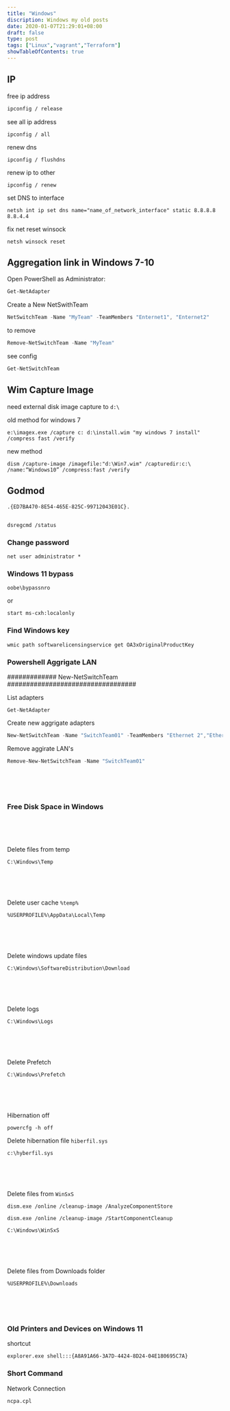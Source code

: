 ```yaml
---
title: "Windows"
discription: Windows my old posts
date: 2020-01-07T21:29:01+08:00 
draft: false
type: post
tags: ["Linux","vagrant","Terraform"]
showTableOfContents: true
--- 
```





## IP

free ip address
```cmd
ipconfig / release
```

see all ip address
```
ipconfig / all
```
renew dns
```
ipconfig / flushdns
```
renew ip to other
```
ipconfig / renew
```

set DNS to interface
```
netsh int ip set dns name="name_of_network_interface" static 8.8.8.8 8.8.4.4

```

fix net reset winsock 
```
netsh winsock reset
```

## Aggregation link in Windows 7-10 

Open PowerShell as Administrator: 
```powershell
Get-NetAdapter
```
Create a New NetSwithTeam
```powershell
NetSwitchTeam -Name "MyTeam" -TeamMembers "Enternet1", "Enternet2"
```

to remove
```powershell
Remove-NetSwitchTeam -Name "MyTeam"
```
see config
```powershell
Get-NetSwitchTeam
```


## Wim Capture Image

need external disk image capture to `d:\`

old method for windows 7
```
e:\imagex.exe /capture c: d:\install.wim "my windows 7 install" /compress fast /verify
```
new method
```
dism /capture-image /imagefile:"d:\Win7.wim" /capturedir:c:\ /name:“Windows10” /compress:fast /verify 
```
## Godmod

```
.{ED7BA470-8E54-465E-825C-99712043E01C}.
```


## 

```
dsregcmd /status
```

### Change password

```
net user administrator *
```

### Windows 11 bypass 
```
oobe\bypassnro
```

or

```
start ms-cxh:localonly
```


### Find Windows key

```
wmic path softwarelicensingservice get OA3xOriginalProductKey
```


### Powershell Aggrigate LAN

############# New-NetSwitchTeam ##################################

List adapters
```
Get-NetAdapter
```

Create new  aggrigate adapters
```powershell
New-NetSwitchTeam -Name "SwitchTeam01" -TeamMembers "Ethernet 2","Ethernet 3"
```

Remove aggirate LAN's
```powershell
Remove-New-NetSwitchTeam -Name "SwitchTeam01"
```

&nbsp;<br><br><br>

### Free Disk Space in Windows

&nbsp;<br><br><br>

Delete files from temp
```
C:\Windows\Temp
```
&nbsp;<br><br><br>

Delete user cache `%temp%`
```
%USERPROFILE%\AppData\Local\Temp
```

&nbsp;<br><br><br>

Delete windows update files
```
C:\Windows\SoftwareDistribution\Download
```
&nbsp;<br><br><br>

Delete logs 
```
C:\Windows\Logs
```
&nbsp;<br><br><br>

Delete Prefetch
```
C:\Windows\Prefetch
```
&nbsp;<br><br><br>

Hibernation off
```
powercfg -h off
```
Delete hibernation file `hiberfil.sys`
```
c:\hyberfil.sys
```
&nbsp;<br><br><br>

Delete files from  `WinSxS` 
```
dism.exe /online /cleanup-image /AnalyzeComponentStore
```
```
dism.exe /online /cleanup-image /StartComponentCleanup
```
```
C:\Windows\WinSxS
```
&nbsp;<br><br><br>

Delete files from Downloads folder
```
%USERPROFILE%\Downloads
```

&nbsp;<br><br><br>



### Old Printers and Devices on Windows 11

shortcut
```
explorer.exe shell:::{A8A91A66-3A7D-4424-8D24-04E180695C7A}
```


### Short Command

Network Connection
```
ncpa.cpl
```

